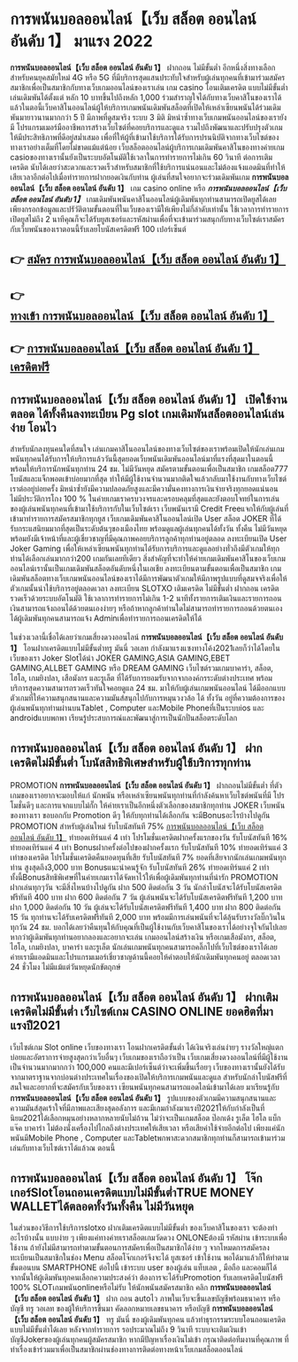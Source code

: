# การพนันบอลออนไลน์【เว็บ สล็อต ออนไลน์ อันดับ 1】  มาแรง 2022

**การพนันบอลออนไลน์【เว็บ สล็อต ออนไลน์ อันดับ 1】** ฝากถอน ไม่มีขั้นต่ำ  อีกหนึ่งสิ่งทางเลือกสำหรับคนยุคสมัยใหม่ 4G หรือ 5G ที่มีบริการสุดแสนประทับใจสำหรับผู้เล่นทุกคนที่เข้ามาร่วมสมัครสมาชิกเพื่อเป็นสมาชิกกับทางเว็บเกมออนไลน์ของเราเล่น เกม casino  โอนเติมเครดิต แบบไม่มีขั้นต่ำ เล่นเดิมพันได้ตั้งแต่ หลัก 10 บาทขึ้นไปถึงหลัก 1,000 ร่วมสำราญใจได้กับทางเว็บคาสิโนของเราได้แล้วในตอนี้เว็บคาสิโนออนไลน์ผู้ให้บริการเกมพนันเดิมพันสล็อตที่เปิดให้เหล่าเซียนพนันได้ร่วมเดิมพันมายาวนานมากกว่า 5 ปี มีภาพที่ดูสมจริง ระบบ 3 มิติ
มิหนำซ้ำทางเว็บเกมพนันออนไลน์ของเรายังมี โปรแกรมเมอร์มืออาชีพการสร้างเว็บไซต์ที่คอยบริการและดูแล  รวมไปถึงพัฒนาและปรับปรุงตัวเกมให้มีประสิทธิภาพที่ดีอยู่สม่ำเสมอ เพื่อที่ให้ผู้ที่เข้ามาใช้บริการได้รับการปรนนิบัติจากทางเว็บไซต์ของทางเราอย่างเต็มที่โดยไม่ขาดแม้แต่น้อย เว็บสล็อตออนไลน์ผู้บริการเกมเดิมพันคาสิโนของทางค่ายเกม casioของทางเรานั้นยังเป็นระบบอัตโนมัติใช้เวลาในการทำรายการไม่เกิน 60 วินาที ต่อการเติมเครดิต นับได้เลยว่าสะดวกและรวดเร็วสำหรับสมาชิกที่ใช้บริการแน่นอนและไม่ต้องแจ้งแอดมินที่ทำให้เสียเวลาอีกต่อไปเมื่อทำรายการฝากยอดเงินกับท่าน
ผู้เล่นที่สนใจอยากจะร่วมเดิมพันเกม **การพนันบอลออนไลน์【เว็บ สล็อต ออนไลน์ อันดับ 1】** เกม casino online หรือ ***การพนันบอลออนไลน์【เว็บ สล็อต ออนไลน์ อันดับ 1】*** เกมเดิมพันพนันคาสิโนออนไลน์ผู้เดิมพันทุกท่านสามารถเปิดยูสได้เลยเพียงกรอกข้อมูลและปรัวัติตามขั้นตอนที่ในเว็บของเรามีให้เพียงไม่กี่ลำดับเท่านั้น ใช้เวลาการทำรายการเปิดยูสไม่ถึง 2 นาทีคุณก็จะได้รับยูสเซอร์และรหัสผ่านเพื่อที่จะเข้ามาร่วมสนุกกับทางเว็บไซต์เราสมัครกับเว็บพนันของเราตอนนี้รับเลยโบนัสเครดิตฟรี 100 เปอร์เซ็นต์

## 👉 [สมัคร การพนันบอลออนไลน์【เว็บ สล็อต ออนไลน์ อันดับ 1】](https://archa888.com/)
## 👉 [ทางเข้า การพนันบอลออนไลน์【เว็บ สล็อต ออนไลน์ อันดับ 1】](https://archa888.com/)
## 👉 [การพนันบอลออนไลน์【เว็บ สล็อต ออนไลน์ อันดับ 1】 เครดิตฟรี](https://archa888.com/)

## การพนันบอลออนไลน์【เว็บ สล็อต ออนไลน์ อันดับ 1】 เปิดใช้งานตลอด ได้ทั้งคืนลงทะเบียน Pg slot เกมเดิมพันสล็อตออนไลน์เล่นง่าย โอนไว

สำหรับนักลงทุนคนใดที่สนใจ เล่นเกมคาสิโนออนไลน์ของทางเว็บไซต์ของเราพร้อมเปิดให้นักเล่นเกมพนันทุกคนได้รับการให้บริการแล้ววันนี้สุดยอดเว็บพนันเดิมพันออนไลน์มาที่แรงที่สุดมาในตอนนี้ พร้อมให้บริการนักพนันทุกท่าน 24 ชม. ไม่มีวันหยุด สมัครตามขั้นตอนเพื่อเป็นสมาชิก เกมสล็อต777 โบนัสและแจ็กพอตเข้าบ่อยมากที่สุด ทำให้มีผู้ใช้งานจำนวนมากติดใจแล้วกลับมาใช้งานกับทางเว็บไซต์เราต่ออยู่บ่อยครั้ง มิหนำซ้ำยังมีความปลอดภัยสูงและมีความั่นคงทางการเงินจ่ายจริงทุกยอดแน่นอนไม่มีประวัติการโกง 100 % ในค่ายเกมเราครบวงจรและครอบคลุมที่สุดและยังตอบโจทย์ในการเล่นของผู้เล่นพนันทุกคนที่เข้ามาใช้บริการกับในเว็บไซต์เรา
เว็บพนันเรามี Credit Freeแจกให้กับผู้เล่นที่เข้ามาทำรายการสมัครสมาชิกทุกยูส เว็บเกมเดิมพันคาสิโนออนไลน์เปิด User สล็อต JOKER ที่ได้รับกระแสนิยมมากที่สุดเป็นระดับต้นๆของเมืองไทย พร้อมดูแลผู้เล่นทุกคนได้ทั้งวัน ทั้งคืน ไม่มีวันหยุดพร้อมยังมีเจ้าหน้าที่และผู้เชี่ยวชาญที่มีคุณภาพคอยบริการลูกค้าทุกท่านอยู่ตลอด ลงทะเบียนเปิด User Joker Gaming เพื่อให้เหล่าเซียนพนันทุกท่านได้รับการบริการและดูแลอย่างทั่วถึงมีตัวเกมให้ทุกท่านได้เลือกเล่นมากกว่า200 เกมกันเลยทีเดียว
สิ่งสำคัญที่จะทำให้ค่ายเกมเดิมพันคาสิโนของเว็บเกมออนไลน์เรานั้นเป็นเกมเดิมพันสล็อตอันดับหนึ่งในเอเชีย ลงทะเบียนตามขั้นตอนเพื่อเป็นสมาชิก  เกมเดิมพันสล็อตทางเว็บเกมพนันออนไลน์ของเราได้มีการพัฒนาตัวเกมให้มีภาพรูปแบบที่ดูสมจจริงเพื่อให้ตัวเกมนั้นน่าใช้บริการอยู่ตลอดเวลา ลงทะเบียน SLOTXO เติมเครดิต ไม่มีขั้นต่ำ ฝากถอน เครดิตรวดเร็วด้วยระบบอัตโนมัติ ใช้เวลาการทำรายการไม่เกิน 1-2 นาทีทั้งรายการเติมเงินและรายการถอนเงินสามารถแจ้งถอนได้ด้วยตนเองง่ายๆ หรือถ้าหากลูกค้าท่านใดไม่สามารถทำรายการถอนด้วยตนเองได้ผู้เดิมพันทุกคนสามารถแจ้ง Adminเพื่อทำรายการถอนเครดิตให้ได้

ในช่วงเวลานี้เชื่อได้เลยว่าเกมเสี่ยงดวงออนไลน์ **การพนันบอลออนไลน์【เว็บ สล็อต ออนไลน์ อันดับ 1】** โอนฝากเครดิตแบบไม่มีขั้นต่ำทรู มันนี่ วอเลท กำลังมาแรงแซงทางโค้ง2021เลยก็ว่าได้โดยในเว็บของเรา Joker Slotได้นำ  JOKER GAMING,ASIA GAMING,EBET GAMING,ALLBET GAMING หรือ DREAM GAMING เว็บไซต์รวมเกมบาคาร่า, สล็อต, ไฮโล, เกมยิงปลา, เสือมังกร และรูเล็ต ที่ได้รับการยอมรับจากจากองค์กรระดับต่างประเทศ พร้อมบริการสุดความสามารถรวดเร็วทันใจคอยดูแล 24 ชม. มาให้กับผู้เล่นเกมพนันออนไลน์ ได้มีออกแบบตัวเกมที่ให้ความสนุกสนานและความมันส์สนุกไปกับการหมุนวงวล้อ ได้ ทั้งวัน อยู่ที่ความต้องการของผู้เล่นพนันทุกท่านผ่านบนTablet , Computer และMobile Phoneที่เป็นระบบios และ androidแบบพกพา เรียนรู้ประสบการณ์และพัฒนาสู่การเป็นนักปั่นสล็อตระดับโลก

## การพนันบอลออนไลน์【เว็บ สล็อต ออนไลน์ อันดับ 1】 ฝากเครดิตไม่มีขั้นต่ำ โบนัสสิทธิพิเศษสำหรับผู้ใช้บริการทุกท่าน

 PROMOTION  **การพนันบอลออนไลน์【เว็บ สล็อต ออนไลน์ อันดับ 1】** ฝากถอนไม่มีขั้นต่ำ ที่ตัวเกมของเราอยากจะมอบให้แก่  นักพนัน หรือเหล่าเซียนพนันทุกท่านที่กำลังค้นหาเว็บไซต์พนันที่มี โปรโมชั่นดีๆ และการแจกแบบไม่กั๊ก ให้ค่ายเราเป็นอีกหนึ่งตัวเลือกของสมาชิกทุกท่าน JOKER เว็บพนันของทางเรา ขอบอกกับ Promotion ดีๆ ให้กับทุกท่านได้เลือกกัน จะมีBonusอะไรบ้างไปดูกัน
 PROMOTION สำหรับผู้เล่นใหม่ รับโบนัสทันที 75% [การพนันบอลออนไลน์【เว็บ สล็อต ออนไลน์ อันดับ 1】](https://archa888.com/) ทำยอดเทิร์นแค่ 4 เท่า
โปรโมชั่นเครดิตฝากครั้งแรกของวัน รับโบนัสทันที 16% ทำยอดเทิร์นแค่ 4 เท่า
Bonusฝากครั้งต่อไปของฝากครั้งแรก รับโบนัสทันที 10% ทำยอดเทิร์นแค่ 3 เท่าของเครดิต
โปรโมชั่นเครดิตคืนยอดทุนที่เสีย รับโบนัสทันที 7% ยอดที่เสียจากนักเล่นเกมพนันทุกท่าน สูงสุดถึง3,000 บาท
Bonusแนะนำคนรู้จัก รับโบนัสทันที 26% ทำยอดเทิร์นแค่ 2 เท่า
ทั้งนี้Bonusสิทธิพิเศษที่ในค่ายเกมเราได้จัดหาไว้ให้เพื่อผู้เดิมพันทุกท่านที่น่ารัก  PROMOTION ฝากเล่นทุกๆวัน จะมีสิ่งไหนบ้างไปดูกัน
ฝาก 500 ติดต่อกัน 3 วัน นักล่าโบนัสจะได้รับโบนัสเครดิตฟรีทันที 400 บาท
ฝาก 600 ติดต่อกัน 7 วัน ผู้เล่นพนันจะได้รับโบนัสเครดิตฟรีทันที 1,200 บาท
ฝาก 1,000 ติดต่อกัน 10 วัน ผู้เล่นจะได้รับโบนัสเครดิตฟรีทันที 1,400 บาท
ฝาก 800 ติดต่อกัน 15 วัน ทุกท่านจะได้รับเครดิตฟรีทันที 2,000 บาท
พร้อมมีการเล่นพนันที่จะได้ลุ้นรับรางวัลบิ๊กวินในทุกวัน 24 ชม. บอกได้เลยว่าคืนทุนให้กับคุณที่เป็นผู้ใช้งานกับเว็บคาสิโนของเราได้อย่างจุใจกันไปเลย หากว่าผู้เดิมพันทุกท่านอยากลองและอยากจะเล่น เกมออนไลน์สร้างเงิน หรือเกมเสือมังกร, สล็อต, ไฮโล, เกมยิงปลา, บาคาร่า และรูเล็ต นักเล่นเกมพนันทุกคนสามารถคลิ๊กไปที่เว็บไซต์ของเราได้เลย ค่ายเรามีแอดมินและโปรแกรมเมอร์เชี่ยวชาญด้านนี้คอยให้คำตอบให้นักเดิมพันทุกคนอยู่ ตลอดเวลา 24 ชั่วโมง ไม่มีแม้แต่วันหยุดนักขัตฤกษ์

## การพนันบอลออนไลน์【เว็บ สล็อต ออนไลน์ อันดับ 1】 ฝากเติมเครดิตไม่มีขั้นต่ำ  เว็บไซต์เกม CASINO ONLINE ยอดฮิตที่มาแรงปี2021

เว็บไซต์เกม Slot online เว็บของทางเรา โอนฝากเครดิตขั้นต่ำ ได้เงินจริงเล่นง่ายๆ รางวัลใหญ่แตกบ่อยและอัตราการจ่ายสูงสุดกว่าเว็บอื่นๆ เว็บเกมของเราถือว่าเป็น เว็บเกมเสี่ยงดวงออนไลน์ที่มีผู้ใช้งานเป็นจำนวนมากมากกว่า 100,000 คนและมีเปอร์เซ็นต์ว่าจะเพิ่มขึ้นเรื่อยๆ เว็บของทางเรานั้นยังได้รับจากมาตราฐานจากบ่อนต่างประเทศในเรื่องของเปิดให้บริการเกมพนันและดูแล สำหรับนักล่าโบนัสฟรีที่สนใจและอยากที่จะสมัครกับเว็บของเรา เซียนพนันทุกคนสามารถแอดไลน์เข้ามาได้เลย
	มาเรียนรู้กับ **การพนันบอลออนไลน์【เว็บ สล็อต ออนไลน์ อันดับ 1】** รูปแบบของตัวเกมมีความสนุกสนานและความมันส์สุดเร้าใจที่มีภาพและเสียงสุดอลังการ และมีเกมกำลังมาแรงปี2021ให้กับกำลังเป็นที่นิยม2021ได้เลือกหมุนอย่างหลากหลายนับไม่ถ้วน  ไม่ว่าจะเป็นเกมสล็อต ป๊อกเด้ง รูเล็ต ไฮโล แบ็กแจ๊ค บาคาร่า ไม่ต้องนั่งเครื่องไปไกลถึงต่างประเทศให้เสียเวลา หรือเสียค่าใช้จ่ายอีกต่อไป เพียงแค่นักพนันมีMobile Phone , Computer และTabletพกพาสะดวกสมาชิกทุกท่านก็สามารถเข้ามาร่วมเล่นกับทางเว็บไซต์เราได้แล้วณ ตอนนี้

## การพนันบอลออนไลน์【เว็บ สล็อต ออนไลน์ อันดับ 1】 โจ๊กเกอร์Slotโอนถอนเครดิตแบบไม่มีขั้นต่ำTRUE MONEY WALLETได้ตลอดทั้งวันทั้งคืน ไม่มีวันหยุด

ในส่วนของวิธีการใช้บริการslotxo ฝากเติมเครดิตแบบไม่มีขั้นต่ำ ของเว็บคาสิโนของเรา จะต้องทำอะไรบ้างนั้น แบบง่าย ๆ เพียงแค่ทางค่ายเราสล็อตเกมวัดดวง ONLONEต้องมี รหัสผ่าน เข้าระบบเพื่อใช้งาน ถ้ายังไม่มีสามารถทำตามขั้นตอนการสมัครเพื่อเป็นสมาชิกได้ง่าย ๆ จากโหมดการสมัครลงทะเบียนเป็นสมาชิกในช่อง Menu สล็อตโจ๊กเกอร์จึงจะได้ ยูสเซอร์ เข้าใช้งาน พอได้มาแล้วก็ให้ทำตามขั้นตอนบน SMARTPHONE ต่อไปนี้
เข้าระบบ user  ของผู้เล่น แท็บเลต , มือถือ และคอมก็ได้
จากนั้นให้ผู้เดิมพันทุกคนเลือกความประสงค์ว่า ต้องการจะได้รับPromotion รับเลยเครดิตโบนัสฟรี 100% SLOTเกมพนันonlineหรือไม่รับ
ให้นักพนันสมัครสมาชิก คลิก **การพนันบอลออนไลน์【เว็บ สล็อต ออนไลน์ อันดับ 1】** ฝาก ถอน autoไว ภาพในเว็บจะขึ้นเลขบัญชีพร้อมธนาคาร หรือบัญชี ทรู วอเลท ของผู้ให้บริการขึ้นมา
คัดลอกหมายเลขธนาคาร หรือบัญชี **การพนันบอลออนไลน์【เว็บ สล็อต ออนไลน์ อันดับ 1】** ทรู มันนี่ ของผู้เดิมพันทุกคน แล้วทำธุรกรรมระบบโอนถอนเครดิตแบบไม่มีขั้นต่ำได้เลย
หลังจากทำรายการ รอประมาณไม่ถึง 9 วินาที ระบบจะเติมเงินเข้าบัญชีJokerของผู้เล่นทุกคนผู้สมัครสมาชิก
หากมีปัญหาเรื่องเงินไม่เข้า กรุณาติดต่อทีมงานที่คุณภาพ ที่ทำเรื่องเข้าร่วมมาเพื่อเป็นสมาชิกผ่านช่องทางการติดต่อทางหน้าเว็บเกมสล็อตออนไลน์


